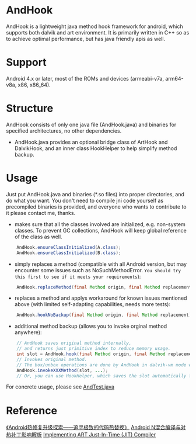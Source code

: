 # AndHook
AndHook is a lightweight java method hook framework for android, which supports both dalvik and art environment. It is primarily written in C++ so as to achieve optimal performance, but has java friendly apis as well.  

# Support
Android 4.x or later, most of the ROMs and devices (armeabi-v7a, arm64-v8a, x86, x86_64).

# Structure
AndHook consists of only one java file (AndHook.java) and binaries for specified architectures, no other dependencies.  
- AndHook.java provides an optional bridge class of ArtHook and DalvikHook, and an inner class HookHelper to help simplify method backup.

# Usage
Just put AndHook.java and binaries (*.so files) into proper directories, and do what you want. You don't need to compile jni code yourself as precompiled binaries is provided, and everyone who wants to contribute to it please contact me, thanks.
- makes sure that all the classes involved are initialized, e.g. non-system classes. To prevent GC collections, AndHook will keep global reference of the class as well.
```java
	AndHook.ensureClassInitialized(A.class);
	AndHook.ensureClassInitialized(B.class);
```
- simply replaces a method (compatible with all Android version, but may encounter some issues such as NoSuchMethodError. `You should try this first to see if it meets your requirements`):
```java
	AndHook.replaceMethod(final Method origin, final Method replacement);
```
- replaces a method and applys workaround for known issues mentioned above (with limited self-adapting capabilities, needs more tests):
```java
	AndHook.hookNoBackup(final Method origin, final Method replacement);
```
- additional method backup (allows you to invoke orginal method anywhere):
```java
	// AndHook saves original method internally, 
	// and returns just primitive index to reduce memory usage.
	int slot = AndHook.hook(final Method origin, final Method replacement);
	// Invokes original method. 
	// The box/unbox operations are done by AndHook in dalvik-vm mode while JVM in art mode.
	AndHook.invokeXXXMethod(slot, ...);
	// Or, you can use HookHelper, which saves the slot automatically for you.
```
For concrete usage, please see [AndTest.java](https://raw.githubusercontent.com/rrrfff/AndHook/master/java/test/src/apk/andhook/test/AndTest.java)

# Reference
[《Android热修复升级探索——追寻极致的代码热替换》](https://yq.aliyun.com/articles/74598)
[Android N混合编译与对热补丁影响解析](https://github.com/WeMobileDev/article/blob/master/Android_N混合编译与对热补丁影响解析.md)
[Implementing ART Just-In-Time (JIT) Compiler](https://source.android.com/devices/tech/dalvik/jit-compiler)

